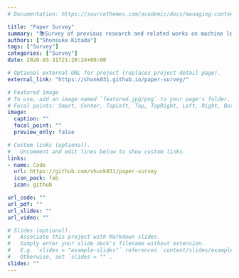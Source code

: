 ```yaml
---
# Documentation: https://sourcethemes.com/academic/docs/managing-content/

title: "Paper Survey"
summary: "📚Survey of previous research and related works on machine learning (especially Deep Learning) in Japanese."
authors: ["Shunsuke Kitada"]
tags: ["Survey"]
categories: ["Survey"]
date: 2020-03-31T21:20:24+09:00

# Optional external URL for project (replaces project detail page).
external_link: "https://shunk031.github.io/paper-survey/"

# Featured image
# To use, add an image named `featured.jpg/png` to your page's folder.
# Focal points: Smart, Center, TopLeft, Top, TopRight, Left, Right, BottomLeft, Bottom, BottomRight.
image:
  caption: ""
  focal_point: ""
  preview_only: false

# Custom links (optional).
#   Uncomment and edit lines below to show custom links.
links:
- name: Code
  url: https://github.com/shunk031/paper-survey
  icon_pack: fab
  icon: github

url_code: ""
url_pdf: ""
url_slides: ""
url_video: ""

# Slides (optional).
#   Associate this project with Markdown slides.
#   Simply enter your slide deck's filename without extension.
#   E.g. `slides = "example-slides"` references `content/slides/example-slides.md`.
#   Otherwise, set `slides = ""`.
slides: ""
---
```

